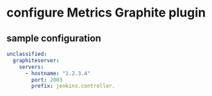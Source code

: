 # configure Metrics Graphite plugin

## sample configuration

```yaml
unclassified:
  graphiteserver:
    servers:
      - hostname: "1.2.3.4"
        port: 2003
        prefix: jenkins.controller.
```
